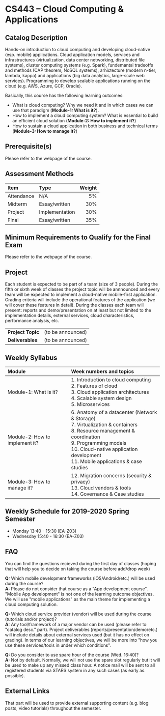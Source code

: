 # CS443 – Cloud Computing &amp; Applications

## Catalog Description
Hands-on introduction to cloud computing and developing cloud-native (esp. mobile) applications. Cloud application models, services and infrastructures (virtualization, data center networking, distributed file systems), cluster computing systems (e.g. Spark), fundemantal tradeoffs and methods (CAP theorem, NoSQL systems), arhictecture (modern n-tier, lambda, kappa) and applications (big data analytics, large-scale web services). Programming to develop scalable applications running on the cloud (e.g. AWS, Azure, GCP, Oracle).

Basically, this course has the following learning outcomes:
* What is cloud computing? Why we need it and in which cases we can use that paradigm (__Module-1: What is it?__).
* How to implement a cloud computing system? What is essential to build an efficient cloud solution (__Module-2: How to implement it?__)
* How to sustain a cloud application in both business and technical terms (__Module-3: How to manage it?__)

## Prerequisite(s)
Please refer to the webpage of the course.

## Assessment Methods

| Item      | Type          | Weight  |
|:--------- |:------------- | -------:|
| Attendance| N/A           | 5%      |
| Midterm   | Essay/written | 30%     |
| Project   | Implementation| 30%     |
| Final     | Essay/written | 35%     |

## Minimum Requirements to Qualify for the Final Exam
Please refer to the webpage of the course.

## Project
Each student is expected to be part of a team (size of 3 people). During the fifth or sixth week of classes the project topic will be annnounced and every team will be expected to implement a cloud-native mobile-first application. Grading criteria will include the operational features of the application (we will cover these features in detail). During the classes each team will present: reports and demo/presentation on at least but not limited to the implementation details, external services, cloud characteristics, performance analysis, etc.

| | |
|-|-|
|__Project Topic__ | (to be announced) |
|__Deliverables__  | (to be announced) |


## Weekly Syllabus

| Module | Week numbers and topics |
|:-------|:------|
| Module-1: What is it? | 1. Introduction to cloud computing <br/> 2. Features of cloud <br/> 3. Cloud application architectures <br/> 4. Scalable system design <br/> 5. Microservices |
| Module-2: How to implement it? | 6. Anatomy of a datacenter (Network & Storage) <br/> 7. Virtualization & containers <br/> 8. Resource management & coordination <br/> 9. Programming models <br/> 10. Cloud-native application development <br/> 11. Mobile applications & case studies|
| Module-3: How to manage it? | 12. Migration concerns (security & privacy) <br/> 13. Cloud vendors & tools <br/> 14. Governance & Case studies |

## Weekly Schedule for 2019-2020 Spring Semester
* Monday 13:40 - 15:30 (EA-Z03)
* Wednesday 15:40 - 16:30 (EA-Z03)

## FAQ
You can find the questions recieved during the first day of classes (hoping that will help you to decide on taking the course before add/drop week)

__Q:__ Which mobile development frameworks (iOS/Android/etc.) will be used during the course? <br/>
__A:__ Please do not consider that course as a "App development course". "Mobile App development" is not one of the learning outcome objectives. We will use "mobile applications" as the main theme for implementing a cloud computing solution.

__Q:__ Which cloud service provider (vendor) will be used during the course (tutorials and/or project)? <br/>
__A:__ Any tool/framework of a major vendor can be used (please refer to "catalog desc." part). Project deliverables (reports/presentation/demo/etc.) will include details about external services used (but it has no effect on grading). In terms of our learning objectives, we will be more into "how you use these services/tools in under which conditions".

__Q:__ Do you consider to use spare hour of the course (Wed. 16:40)? <br/>
__A:__ Not by default. Normally, we will not use the spare slot regularly but it will be used to make up any missed class hour. A notice mail will be sent to all registered students via STARS system in any such cases (as early as possible).  

## External Links
That part will be used to provide external supporting content (e.g. blog posts, video tutorials) throughout the semester.
